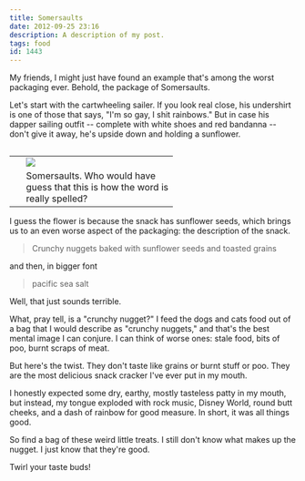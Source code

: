 ```yaml
---
title: Somersaults
date: 2012-09-25 23:16
description: A description of my post.
tags: food
id: 1443
---
```

My friends, I might just have found an example that's among the worst packaging ever.  Behold, the package of Somersaults.

Let's start with the cartwheeling sailer.  If you look real close, his undershirt is one of those that says, "I'm so gay, I shit rainbows."  But in case his dapper sailing outfit -- complete with white shoes and red bandanna -- don't give it away, he's upside down and holding a sunflower.

<table cellpadding="2" align="right"><tr><td width="5" rowspan="2"><spacer type="block" width="5" height="1"></td><td width="250" ><img src="/img/somersaults.jpg"></td></tr><tr><td class="caption" width="250">Somersaults.  Who would have guess that this is how the word is really spelled?</td></tr></table>

I guess the flower is because the snack has sunflower seeds, which brings us to an even worse aspect of the packaging:  the description of the snack.

<blockquote>Crunchy nuggets baked with sunflower seeds and toasted grains</blockquote>
and then, in bigger font

<blockquote>pacific sea salt</blockquote>

Well, that just sounds terrible.

What, pray tell, is a "crunchy nugget?"  I feed the dogs and cats food out of a bag that I would describe as "crunchy nuggets," and that's the best mental image I can conjure.  I can think of worse ones:  stale food, bits of poo, burnt scraps of meat.

But here's the twist.  They don't taste like grains or burnt stuff or poo.  They are the most delicious snack cracker I've ever put in my mouth.

I honestly expected some dry, earthy, mostly tasteless patty in my mouth, but instead, my tongue exploded with rock music, Disney World, round butt cheeks, and a dash of rainbow for good measure.  In short, it was all things good.

So find a bag of these weird little treats.  I still don't know what makes up the nugget.  I just know that they're good.

Twirl your taste buds!

